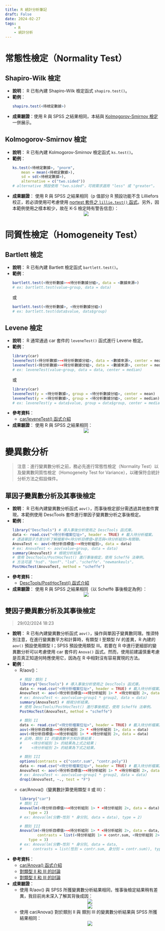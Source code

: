 ```yaml
---
title: R 統計分析筆記
draft: False
date: 2024-02-27
tags:
    - R
    - 統計分析
---
```

# 常態性檢定（Normality Test）
## Shapiro-Wilk 檢定
- **說明**：
	R 已有內建 Shapiro-Wilk 檢定函式 `shapiro.test()`。
- **範例**：
	```r
	shapiro.test(<待檢定數據>)
	```
- **成果驗證**：使用 R 與 SPSS 之結果相同，本結與 [Kolmogorov-Smirnov 檢定](#kolmogorov-smirnov-檢定)一併展示。

## Kolmogorov-Smirnov 檢定
- **說明**：
	R 已有內建 Kolmogorov-Smirnov 檢定函式 `ks.test()`。
- **範例**：
	```r
	ks.test(<待檢定數據>, "pnorm", 
		mean = mean(<待檢定數據>), 
		sd = sd(<待檢定數據>), 
		alternative = c("two.sided"))
	# alternative 預設使用 "two.sided"，可視需求選用 "less" 或 "greater"。
	```
- **成果驗證**：
	使用 R 與 SPSS 之結果相同（p 值部分 R 預設功能不含 Lilliefors 校正，若必須使用可考慮使用 [nortest 套件之 `lillie.test()` 函式](https://search.r-project.org/CRAN/refmans/nortest/html/lillie.test.html)。另外，因本範例使用之樣本較少，故在 K-S 檢定時有警告信息）：
	<center><img style = "max-height: 500px;" src = "20240227_R 統計分析筆記_SK、KS_1.avif"/></center>

# 同質性檢定（Homogeneity Test）
## Bartlett 檢定
- **說明**：
	R 已有內建 Bartlett 檢定函式 `bartlett.test()`。
- **範例**：
	```r
	bartlett.test(<待分析數據>~<待分析數據分組>, data = <數據來源>)
	# ex: bartlett.test(value~group, data = data)
	```
	或
	```r
	bartlett.test(<待分析數據>, <待分析數據分組>)
	# ex: bartlett.test(data$value, data$group)
	```

## Levene 檢定
- **說明**：
	R 通常通過 car 套件的 `leveneTest()` 函式進行 Levene 檢定。
- **範例**：
	```r
	library(car)
	leveneTest(<待分析數據>~<待分析數據分組>, data = <數據來源>, center = mean)
	leveneTest(<待分析數據>~<待分析數據分組>, data = <數據來源>, center = median)
	# ex: leveneTest(value~group, data = data, center = median)
	```
	或
	```r
	library(car)
	leveneTest(y = <待分析數據>, group = <待分析數據分組>, center = mean)
	leveneTest(y = <待分析數據>, group = <待分析數據分組>, center = median)
	# ex: leveneTest(y = data$value, group = data$group, center = median)
	```
- **參考資料**：
	- [car/leveneTest() 函式介紹](https://search.r-project.org/CRAN/refmans/car/html/leveneTest.html)
- **成果驗證**：
	使用 R 與 SPSS 之結果相同：  
	<center><img style = "max-height: 500px;" src = "20240227_R 統計分析筆記_Levene_1.avif"/></center>

# 變異數分析
> 注意：進行變異數分析之前，務必先進行常態性檢定（Normality Test）以及變異數同質性檢定（Homogeneity Test for Variance），以確保符合統計分析方法之假設條件。
## 單因子變異數分析及其事後檢定
- **說明**：
	R 已有內建變異數分析函式 `aov()`，而事後檢定部分需透過其他套件實現，本範例使用 DescTools 套件進行單因子變異數分析之事後檢定。
- **範例**：
	```r
	library("DescTools") # 導入事後分析使用之 DescTools 函式庫。
	data <- read.csv("<待分析檔案位址>", header = TRUE) # 載入待分析檔案。
	# 透過單因子方差分析了解檔案中<待分析目標值>是否與<待分析組別>有關聯。
	AnovaTest <- aov(<待分析目標值>~<待分析組別>, data = data)
	# ex: AnovaTest <- aov(value~group, data = data)
	summary(AnovaTest) # 檢視分析結果。
	# 使用 DescTools/PostHocTest() 進行事後檢定，使用 Scheffé 法舉例。
	# 方法可選 "hsd"、"bonf"、"lsd"、"scheffe"、"newmankeuls"。
	PostHocTest(AnovaTest, method = "scheffe") 
	```
- **參考資料**：
	- [DescTools/PostHocTest() 函式介紹](https://search.r-project.org/CRAN/refmans/DescTools/html/PostHocTest.html)
- **成果驗證**：
	使用 R 與 SPSS 之結果相同（以 Scheffé 事後檢定為例）：  
	<center><img style = "max-height: 500px;" src = "20240227_R 統計分析筆記_Anova_1.avif"/></center>

## 雙因子變異數分析及其事後檢定
> 29/02/2024 18:23
- **說明**：
	R 已有內建變異數分析函式 `aov()`，操作與單因子變異數同理。惟須特別注意，在進行變異數平方和計算時，有類型 I 至類型 IV 的差異，R 內建的 `aov()` 預設使用類型 I；SPSS 預設使用類型 III。若要在 R 中進行更細部的變異數分析可以考慮使用 car 套件的 `Anova()` 函式。然而，使用前建議慎重考慮是否真正知道何時應使用它，因為在 R 中相對沒有容易實現的方法。
- **範例**：
	- R/aov()：
		```r {1, 10, 18}
		# 預設：類別 I
		library("DescTools") # 導入事後分析使用之 DescTools 函式庫。
		data <- read.csv("<待分析檔案位址>", header = TRUE) # 載入待分析檔案。
		AnovaTest <- aov(<待分析目標值>~<待分析組別 1> * <待分析組別 2>, data = data)
		# ex: AnovaTest <- aov(value~group1 * group2, data = data)
		summary(AnovaTest) # 檢視分析結果。
		# 使用 DescTools/PostHocTest() 進行事後檢定，使用 Scheffé 法舉例。
		PostHocTest(AnovaTest, method = "scheffe")

		# 類別 II
		data <- read.csv("<待分析檔案位址>", header = TRUE) # 載入待分析檔案。
		aov(<待分析目標值>~<待分析組別 2> * <待分析組別 1>, data = data)
		aov(<待分析目標值>~<待分析組別 1> * <待分析組別 2>, data = data)
		# 此時，類別 II 的變異數平方和計算結果：
		# 　　<待分析組別 1> 的結果為上式之結果；
		# 　　<待分析組別 2> 的結果為下式之結果。

		# 類別 III
		options(contrasts = c("contr.sum", "contr.poly"))
		data <- read.csv("<待分析檔案位址>", header = TRUE) # 載入待分析檔案。
		AnovaTest <- aov(<待分析目標值>~<待分析組別 1> * <待分析組別 2>, data = data)
		# ex: AnovaTest <- aov(value~group1 * group2, data = data)
		drop1(AnovaTest, ~., test = "F")
		```
	- car/Anova()（變異數計算使用類型 II 或 III）：
		```r {2, 7}
		library("car")
		# 類別 II
		Anova(lm(<待分析目標值>~<待分析組別 1> * <待分析組別 2>, data = data), 
			type = 2)
		# ex: Anova(lm(分數~性別 * 身分別, data = data), type = 2)

		# 類別 III
		Anova(lm(<待分析目標值>~<待分析組別 1> * <待分析組別 2>, data = data, 
				contrasts = list(<待分析組別 1> = contr.sum, <待分析組別 2> = contr.sum)), 
			type = 3)
		# ex: Anova(lm(分數~性別 * 身分別, data = data, 
		#     contrasts = list(性別 = contr.sum, 身分別 = contr.sum)), type = 3)
		```
- **參考資料**：
	- [car/Anova() 函式介紹](https://search.r-project.org/CRAN/refmans/car/html/Anova.html)
	- [對類型 II 和 III 的討論](https://myowelt.blogspot.com/2008/05/obtaining-same-anova-results-in-r-as-in.html)
	- [對類型 II 和 III 的討論](http://wight.seg.rmit.edu.au/fscholer/anova.php)
- **成果驗證**：
	- 使用 R/aov() 與 SPSS 所獲變異數分析結果相同，惟事後檢定結果稍有差異，我目前尚未深入了解其背後成因：
		<center><img style = "max-height: 500px;" src = "20240227_R 統計分析筆記_TwoWayAnova_1.avif"/></center>
		<center><img style = "max-height: 500px;" src = "20240227_R 統計分析筆記_TwoWayAnova_2.avif"/></center>
	- 使用 car/Anova() 對於類別 II 與 類別 III 的變異數分析結果與 SPSS 所獲結果相同：
		<center><img style = "max-height: 500px;" src = "20240227_R 統計分析筆記_TwoWayAnova_3.avif"/></center>